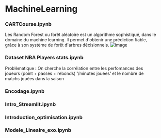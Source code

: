 # MachineLearning

### CARTCourse.ipynb
Les Random Forest ou forêt aléatoire est un algorithme sophistiqué, dans le domaine du machine learning. Il permet d'obtenir une prédiction fiable, grâce à son système de forêt d'arbres décisionnels. 
![image](https://user-images.githubusercontent.com/58144828/150552374-2817ea56-1214-4789-9c1d-dfb70be239de.png)

### Dataset NBA Players stats.ipynb
Problèmatique : On cherche la corrélation entre les perfomances des joueurs (point + passes + rebonds) '/minutes jouées' et le nombre de matchs jouées dans la saison



### Encodage.ipynb

### Intro_Streamlit.ipynb

### Introduction_optimisation.ipynb

### Modele_Lineaire_exo.ipynb

